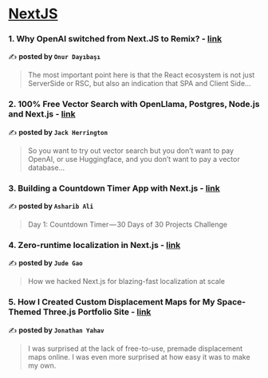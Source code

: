 
<h1><a href=https://medium.com/tag/nextjs/recommended target="_blank" rel="noopener noreferrer">NextJS</a></h1>
<h3>1. Why OpenAI switched from Next.JS to Remix? - <a href="https://medium.com/learnreactui/why-openai-switched-from-next-js-to-remix-850f990b5b4f" target="_blank" rel="noopener noreferrer">link</a></h3>

✍️ **posted by `Onur Dayıbaşı`**

<blockquote>The most important point here is that the React ecosystem is not just ServerSide or RSC, but also an indication that SPA and Client Side…</blockquote>

<h3>2. 100% Free Vector Search with OpenLlama, Postgres, Node.js and Next.js - <a href="https://medium.com/javascript-in-plain-english/100-free-vector-search-with-openllama-postgres-nodejs-and-nextjs-e496856766f7" target="_blank" rel="noopener noreferrer">link</a></h3>

✍️ **posted by `Jack Herrington`**

<blockquote>So you want to try out vector search but you don’t want to pay OpenAI, or use Huggingface, and you don’t want to pay a vector database…</blockquote>

<h3>3. Building a Countdown Timer App with Next.js - <a href="https://medium.com/@asharibali/building-a-countdown-timer-app-with-next-js-69baaf21a12c" target="_blank" rel="noopener noreferrer">link</a></h3>

✍️ **posted by `Asharib Ali`**

<blockquote>Day 1: Countdown Timer — 30 Days of 30 Projects Challenge</blockquote>

<h3>4. Zero-runtime localization in Next.js - <a href="https://medium.com/faire-the-craft/zero-runtime-localization-in-next-js-864e252e387d" target="_blank" rel="noopener noreferrer">link</a></h3>

✍️ **posted by `Jude Gao`**

<blockquote>How we hacked Next.js for blazing-fast localization at scale</blockquote>

<h3>5. How I Created Custom Displacement Maps for My Space-Themed Three.js Portfolio Site - <a href="https://medium.com/javascript-in-plain-english/how-i-created-custom-displacement-maps-for-my-space-themed-three-js-portfolio-site-642b52700941" target="_blank" rel="noopener noreferrer">link</a></h3>

✍️ **posted by `Jonathan Yahav`**

<blockquote>I was surprised at the lack of free-to-use, premade displacement maps online. I was even more surprised at how easy it was to make my own.</blockquote>

